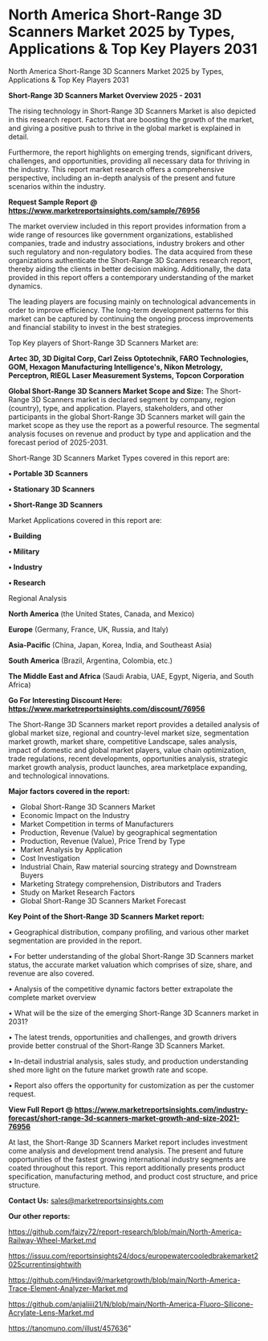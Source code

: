# North America Short-Range 3D Scanners Market 2025 by Types, Applications & Top Key Players 2031
North America Short-Range 3D Scanners Market 2025 by Types, Applications & Top Key Players 2031

<Strong> Short-Range 3D Scanners Market Overview 2025 - 2031</strong>

The rising technology in Short-Range 3D Scanners Market is also depicted in this research report. Factors that are boosting the growth of the market, and giving a positive push to thrive in the global market is explained in detail.

Furthermore, the report highlights on emerging trends, significant drivers, challenges, and opportunities, providing all necessary data for thriving in the industry. This report market research offers a comprehensive perspective, including an in-depth analysis of the present and future scenarios within the industry.

<strong>Request Sample Report @ <a href=https://www.marketreportsinsights.com/sample/76956>https://www.marketreportsinsights.com/sample/76956</a></strong>

The market overview included in this report provides information from a wide range of resources like government organizations, established companies, trade and industry associations, industry brokers and other such regulatory and non-regulatory bodies. The data acquired from these organizations authenticate the Short-Range 3D Scanners research report, thereby aiding the clients in better decision making. Additionally, the data provided in this report offers a contemporary understanding of the market dynamics.

The leading players are focusing mainly on technological advancements in order to improve efficiency. The long-term development patterns for this market can be captured by continuing the ongoing process improvements and financial stability to invest in the best strategies.

Top Key players of Short-Range 3D Scanners Market are:

<strong>Artec 3D, 3D Digital Corp, Carl Zeiss Optotechnik, FARO Technologies, GOM, Hexagon Manufacturing Intelligence&#39;s, Nikon Metrology, Perceptron, RIEGL Laser Measurement Systems, Topcon Corporation</strong>

<strong><b>Global Short-Range 3D Scanners Market Scope and Size:</b></strong>
The Short-Range 3D Scanners market is declared segment by company, region (country), type, and application. Players, stakeholders, and other participants in the global Short-Range 3D Scanners market will gain the market scope as they use the report as a powerful resource. The segmental analysis focuses on revenue and product by type and application and the forecast period of 2025-2031.

Short-Range 3D Scanners Market Types covered in this report are:

<strong>• Portable 3D Scanners

• Stationary 3D Scanners

• Short-Range 3D Scanners</strong>

Market Applications covered in this report are:

<strong>• Building

• Military

• Industry

• Research</strong> 

Regional Analysis

<strong>North America</strong> (the United States, Canada, and Mexico)

<strong>Europe</strong> (Germany, France, UK, Russia, and Italy)

<strong>Asia-Pacific</strong> (China, Japan, Korea, India, and Southeast Asia)

<strong>South America</strong> (Brazil, Argentina, Colombia, etc.)

<strong>The Middle East and Africa</strong> (Saudi Arabia, UAE, Egypt, Nigeria, and South Africa)

<strong>Go For Interesting Discount Here: <a href=https://www.marketreportsinsights.com/discount/76956>https://www.marketreportsinsights.com/discount/76956</a></strong>

The Short-Range 3D Scanners market report provides a detailed analysis of global market size, regional and country-level market size, segmentation market growth, market share, competitive Landscape, sales analysis, impact of domestic and global market players, value chain optimization, trade regulations, recent developments, opportunities analysis, strategic market growth analysis, product launches, area marketplace expanding, and technological innovations.

<strong><b>Major factors covered in the report:</b></strong>
<ul>
  <li>Global Short-Range 3D Scanners Market </li>
  <li>Economic Impact on the Industry</li>
  <li>Market Competition in terms of Manufacturers</li>
  <li>Production, Revenue (Value) by geographical segmentation</li>
  <li>Production, Revenue (Value), Price Trend by Type</li>
  <li>Market Analysis by Application</li>
  <li>Cost Investigation</li>
  <li>Industrial Chain, Raw material sourcing strategy and Downstream Buyers</li>
  <li>Marketing Strategy comprehension, Distributors and Traders</li>
  <li>Study on Market Research Factors</li>
  <li>Global Short-Range 3D Scanners Market Forecast</li>
</ul>

<strong><b>Key Point of the Short-Range 3D Scanners Market report:</b></strong>

• Geographical distribution, company profiling, and various other market segmentation are provided in the report.

• For better understanding of the global Short-Range 3D Scanners market status, the accurate market valuation which comprises of size, share, and revenue are also covered.

• Analysis of the competitive dynamic factors better extrapolate the complete market overview

• What will be the size of the emerging Short-Range 3D Scanners market in 2031?

• The latest trends, opportunities and challenges, and growth drivers provide better construal of the Short-Range 3D Scanners Market.

• In-detail industrial analysis, sales study, and production understanding shed more light on the future market growth rate and scope.

• Report also offers the opportunity for customization as per the customer request.

<strong><b>View Full Report @ <a href=https://www.marketreportsinsights.com/industry-forecast/short-range-3d-scanners-market-growth-and-size-2021-76956>https://www.marketreportsinsights.com/industry-forecast/short-range-3d-scanners-market-growth-and-size-2021-76956</a></b></strong>


At last, the Short-Range 3D Scanners Market report includes investment come analysis and development trend analysis. The present and future opportunities of the fastest growing international industry segments are coated throughout this report. This report additionally presents product specification, manufacturing method, and product cost structure, and price structure.

<strong>Contact Us:</strong>
sales@marketreportsinsights.com

<strong>Our other reports:</strong>

<a href=https://github.com/faizy72/report-research/blob/main/North-America-Railway-Wheel-Market.md>https://github.com/faizy72/report-research/blob/main/North-America-Railway-Wheel-Market.md</a>

<a href=https://issuu.com/reportsinsights24/docs/europewatercooledbrakemarket2025currentinsightwith>https://issuu.com/reportsinsights24/docs/europewatercooledbrakemarket2025currentinsightwith</a>

<a href=https://github.com/Hindavi9/marketgrowth/blob/main/North-America-Trace-Element-Analyzer-Market.md>https://github.com/Hindavi9/marketgrowth/blob/main/North-America-Trace-Element-Analyzer-Market.md</a>

<a href=https://github.com/anjaliiii21/N/blob/main/North-America-Fluoro-Silicone-Acrylate-Lens-Market.md>https://github.com/anjaliiii21/N/blob/main/North-America-Fluoro-Silicone-Acrylate-Lens-Market.md</a>

<a href=https://tanomuno.com/illust/457636>https://tanomuno.com/illust/457636</a>"
